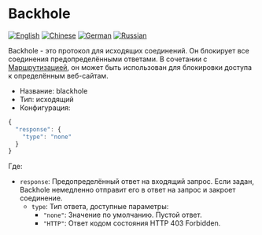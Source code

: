 # Backhole

[![English](../../resources/english.svg)](https://www.v2ray.com/en/configuration/protocols/blackhole.html) [![Chinese](../../resources/chinese.svg)](https://www.v2ray.com/chapter_02/protocols/blackhole.html) [![German](../../resources/german.svg)](https://www.v2ray.com/de/configuration/protocols/blackhole.html) [![Russian](../../resources/russian.svg)](https://www.v2ray.com/ru/configuration/protocols/blackhole.html)

Backhole - это протокол для исходящих соединений. Он блокирует все соединения предопределёнными ответами. В сочетании с [Маршрутизацией](../routing.md), он может быть использован для блокировки доступа к определённым веб-сайтам.

* Название: blackhole
* Тип: исходящий
* Конфигурация:

```javascript
{
  "response": {
    "type": "none"
  }
}
```

Где:

* `response`: Предопределённый ответ на входящий запрос. Если задан, Backhole немедленно отправит его в ответ на запрос и закроет соединение. 
  * `type`: Тип ответа, доступные параметры: 
    * `"none"`: Значение по умолчанию. Пустой ответ.
    * ` "HTTP" `: Ответ кодом состояния HTTP 403 Forbidden.